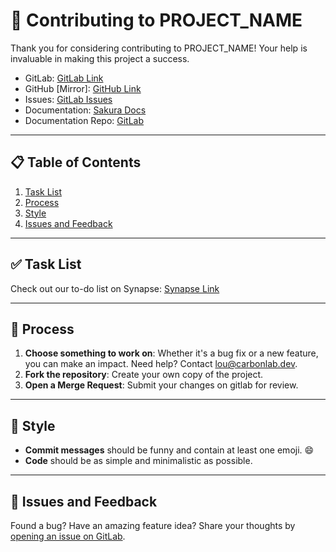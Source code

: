 # 🎉 Contributing to PROJECT_NAME

Thank you for considering contributing to PROJECT_NAME! Your help is invaluable in making this project a success.

- GitLab: [GitLab Link](https://gitlab.com/Louciole/disclone/)
- GitHub [Mirror]: [GitHub Link](https://github.com/Louciole/disclone)
- Issues: [GitLab Issues](https://gitlab.com/Louciole/disclone/-/issues)
- Documentation: [Sakura Docs](https://louciole.gitlab.io/sakura-docs/)
- Documentation Repo: [GitLab](https://gitlab.com/Louciole/sakura-docs)

---

## 📋 Table of Contents

1. [Task List](#task-list)
2. [Process](#process)
3. [Style](#style)
4. [Issues and Feedback](#issues-and-feedback)

---

## ✅ Task List

Check out our to-do list on Synapse: [Synapse Link](https://synapse.carbonlab.dev/project?uid=11&&access=read-only)

---

## 🚀 Process

1. **Choose something to work on**: Whether it's a bug fix or a new feature, you can make an impact. Need help? Contact [lou@carbonlab.dev](mailto:lou@carbonlab.dev).
2. **Fork the repository**: Create your own copy of the project.
3. **Open a Merge Request**: Submit your changes on gitlab for review.

---

## 🎨 Style

- **Commit messages** should be funny and contain at least one emoji. 😄
- **Code** should be as simple and minimalistic as possible.

---

## 🐛 Issues and Feedback

Found a bug? Have an amazing feature idea? Share your thoughts by [opening an issue on GitLab](https://gitlab.com/Louciole/disclone/-/issues).